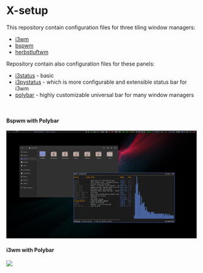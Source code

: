 # X-setup
This repository contain configuration files for three tiling window managers:

- <a href="https://i3wm.org/">i3wm</a>
- <a href="https://github.com/baskerville/bspwm">bspwm</a>
- <a href="https://herbstluftwm.org/">herbstluftwm</a>

Repository contain also configuration files for these panels:

- <a href="https://i3wm.org/i3status/manpage.html">i3status</a> - basic
- <a href="https://github.com/enkore/i3pystatus">i3pystatus</a> - which is more configurable and extensible status bar for i3wm
- <a href="https://github.com/polybar/polybar">polybar</a> - highly customizable universal bar for many window managers

<br>
<h4>Bspwm with Polybar</h4>

<img src="https://github.com/Wallkerock/X-setup/blob/master/.pics/bspwm-polybar.png">

<br>
<h4>i3wm with Polybar</h4>

<img src="https://github.com/Wallkerock/X-setup/blob/master/.pics/i3wm.png">